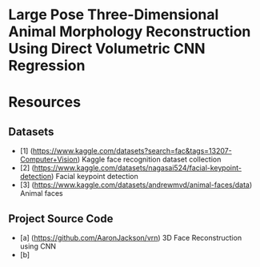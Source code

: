 # Large Pose Three-Dimensional Animal Morphology Reconstruction Using Direct Volumetric CNN Regression



# Resources
## Datasets
* [1] (https://www.kaggle.com/datasets?search=fac&tags=13207-Computer+Vision) Kaggle face recognition dataset collection
* [2] (https://www.kaggle.com/datasets/nagasai524/facial-keypoint-detection) Facial keypoint detection
* [3] (https://www.kaggle.com/datasets/andrewmvd/animal-faces/data) Animal faces
## Project Source Code
* [a] (https://github.com/AaronJackson/vrn) 3D Face Reconstruction using CNN
* [b] 
